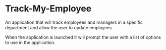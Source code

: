 # Track-My-Employee
An application that will track employees and managers in a specific department and allow the user to update employees 

When the application is launched it will prompt the user with a list of options to use in the application.

